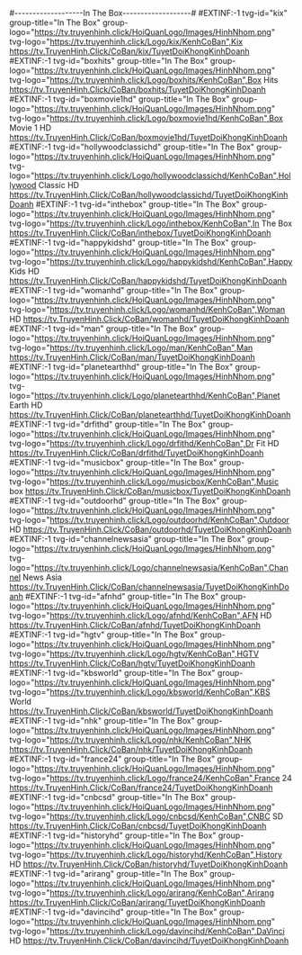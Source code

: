#-------------------In The Box-------------------#
#EXTINF:-1 tvg-id="kix" group-title="In The Box" group-logo="https://tv.truyenhinh.click/HoiQuanLogo/Images/HinhNhom.png" tvg-logo="https://tv.truyenhinh.click/Logo/kix/KenhCoBan",Kix
https://tv.TruyenHinh.Click/CoBan/kix/TuyetDoiKhongKinhDoanh
#EXTINF:-1 tvg-id="boxhits" group-title="In The Box" group-logo="https://tv.truyenhinh.click/HoiQuanLogo/Images/HinhNhom.png" tvg-logo="https://tv.truyenhinh.click/Logo/boxhits/KenhCoBan",Box Hits
https://tv.TruyenHinh.Click/CoBan/boxhits/TuyetDoiKhongKinhDoanh
#EXTINF:-1 tvg-id="boxmovie1hd" group-title="In The Box" group-logo="https://tv.truyenhinh.click/HoiQuanLogo/Images/HinhNhom.png" tvg-logo="https://tv.truyenhinh.click/Logo/boxmovie1hd/KenhCoBan",Box Movie 1 HD
https://tv.TruyenHinh.Click/CoBan/boxmovie1hd/TuyetDoiKhongKinhDoanh
#EXTINF:-1 tvg-id="hollywoodclassichd" group-title="In The Box" group-logo="https://tv.truyenhinh.click/HoiQuanLogo/Images/HinhNhom.png" tvg-logo="https://tv.truyenhinh.click/Logo/hollywoodclassichd/KenhCoBan",Hollywood Classic HD
https://tv.TruyenHinh.Click/CoBan/hollywoodclassichd/TuyetDoiKhongKinhDoanh
#EXTINF:-1 tvg-id="inthebox" group-title="In The Box" group-logo="https://tv.truyenhinh.click/HoiQuanLogo/Images/HinhNhom.png" tvg-logo="https://tv.truyenhinh.click/Logo/inthebox/KenhCoBan",In The Box
https://tv.TruyenHinh.Click/CoBan/inthebox/TuyetDoiKhongKinhDoanh
#EXTINF:-1 tvg-id="happykidshd" group-title="In The Box" group-logo="https://tv.truyenhinh.click/HoiQuanLogo/Images/HinhNhom.png" tvg-logo="https://tv.truyenhinh.click/Logo/happykidshd/KenhCoBan",Happy Kids HD
https://tv.TruyenHinh.Click/CoBan/happykidshd/TuyetDoiKhongKinhDoanh
#EXTINF:-1 tvg-id="womanhd" group-title="In The Box" group-logo="https://tv.truyenhinh.click/HoiQuanLogo/Images/HinhNhom.png" tvg-logo="https://tv.truyenhinh.click/Logo/womanhd/KenhCoBan",Woman HD
https://tv.TruyenHinh.Click/CoBan/womanhd/TuyetDoiKhongKinhDoanh
#EXTINF:-1 tvg-id="man" group-title="In The Box" group-logo="https://tv.truyenhinh.click/HoiQuanLogo/Images/HinhNhom.png" tvg-logo="https://tv.truyenhinh.click/Logo/man/KenhCoBan",Man
https://tv.TruyenHinh.Click/CoBan/man/TuyetDoiKhongKinhDoanh
#EXTINF:-1 tvg-id="planetearthhd" group-title="In The Box" group-logo="https://tv.truyenhinh.click/HoiQuanLogo/Images/HinhNhom.png" tvg-logo="https://tv.truyenhinh.click/Logo/planetearthhd/KenhCoBan",Planet Earth HD
https://tv.TruyenHinh.Click/CoBan/planetearthhd/TuyetDoiKhongKinhDoanh
#EXTINF:-1 tvg-id="drfithd" group-title="In The Box" group-logo="https://tv.truyenhinh.click/HoiQuanLogo/Images/HinhNhom.png" tvg-logo="https://tv.truyenhinh.click/Logo/drfithd/KenhCoBan",Dr Fit HD
https://tv.TruyenHinh.Click/CoBan/drfithd/TuyetDoiKhongKinhDoanh
#EXTINF:-1 tvg-id="musicbox" group-title="In The Box" group-logo="https://tv.truyenhinh.click/HoiQuanLogo/Images/HinhNhom.png" tvg-logo="https://tv.truyenhinh.click/Logo/musicbox/KenhCoBan",Music box
https://tv.TruyenHinh.Click/CoBan/musicbox/TuyetDoiKhongKinhDoanh
#EXTINF:-1 tvg-id="outdoorhd" group-title="In The Box" group-logo="https://tv.truyenhinh.click/HoiQuanLogo/Images/HinhNhom.png" tvg-logo="https://tv.truyenhinh.click/Logo/outdoorhd/KenhCoBan",Outdoor HD
https://tv.TruyenHinh.Click/CoBan/outdoorhd/TuyetDoiKhongKinhDoanh
#EXTINF:-1 tvg-id="channelnewsasia" group-title="In The Box" group-logo="https://tv.truyenhinh.click/HoiQuanLogo/Images/HinhNhom.png" tvg-logo="https://tv.truyenhinh.click/Logo/channelnewsasia/KenhCoBan",Channel News Asia
https://tv.TruyenHinh.Click/CoBan/channelnewsasia/TuyetDoiKhongKinhDoanh
#EXTINF:-1 tvg-id="afnhd" group-title="In The Box" group-logo="https://tv.truyenhinh.click/HoiQuanLogo/Images/HinhNhom.png" tvg-logo="https://tv.truyenhinh.click/Logo/afnhd/KenhCoBan",AFN HD
https://tv.TruyenHinh.Click/CoBan/afnhd/TuyetDoiKhongKinhDoanh
#EXTINF:-1 tvg-id="hgtv" group-title="In The Box" group-logo="https://tv.truyenhinh.click/HoiQuanLogo/Images/HinhNhom.png" tvg-logo="https://tv.truyenhinh.click/Logo/hgtv/KenhCoBan",HGTV
https://tv.TruyenHinh.Click/CoBan/hgtv/TuyetDoiKhongKinhDoanh
#EXTINF:-1 tvg-id="kbsworld" group-title="In The Box" group-logo="https://tv.truyenhinh.click/HoiQuanLogo/Images/HinhNhom.png" tvg-logo="https://tv.truyenhinh.click/Logo/kbsworld/KenhCoBan",KBS World
https://tv.TruyenHinh.Click/CoBan/kbsworld/TuyetDoiKhongKinhDoanh
#EXTINF:-1 tvg-id="nhk" group-title="In The Box" group-logo="https://tv.truyenhinh.click/HoiQuanLogo/Images/HinhNhom.png" tvg-logo="https://tv.truyenhinh.click/Logo/nhk/KenhCoBan",NHK
https://tv.TruyenHinh.Click/CoBan/nhk/TuyetDoiKhongKinhDoanh
#EXTINF:-1 tvg-id="france24" group-title="In The Box" group-logo="https://tv.truyenhinh.click/HoiQuanLogo/Images/HinhNhom.png" tvg-logo="https://tv.truyenhinh.click/Logo/france24/KenhCoBan",France 24
https://tv.TruyenHinh.Click/CoBan/france24/TuyetDoiKhongKinhDoanh
#EXTINF:-1 tvg-id="cnbcsd" group-title="In The Box" group-logo="https://tv.truyenhinh.click/HoiQuanLogo/Images/HinhNhom.png" tvg-logo="https://tv.truyenhinh.click/Logo/cnbcsd/KenhCoBan",CNBC SD
https://tv.TruyenHinh.Click/CoBan/cnbcsd/TuyetDoiKhongKinhDoanh
#EXTINF:-1 tvg-id="historyhd" group-title="In The Box" group-logo="https://tv.truyenhinh.click/HoiQuanLogo/Images/HinhNhom.png" tvg-logo="https://tv.truyenhinh.click/Logo/historyhd/KenhCoBan",History HD
https://tv.TruyenHinh.Click/CoBan/historyhd/TuyetDoiKhongKinhDoanh
#EXTINF:-1 tvg-id="arirang" group-title="In The Box" group-logo="https://tv.truyenhinh.click/HoiQuanLogo/Images/HinhNhom.png" tvg-logo="https://tv.truyenhinh.click/Logo/arirang/KenhCoBan",Arirang
https://tv.TruyenHinh.Click/CoBan/arirang/TuyetDoiKhongKinhDoanh
#EXTINF:-1 tvg-id="davincihd" group-title="In The Box" group-logo="https://tv.truyenhinh.click/HoiQuanLogo/Images/HinhNhom.png" tvg-logo="https://tv.truyenhinh.click/Logo/davincihd/KenhCoBan",DaVinci HD
https://tv.TruyenHinh.Click/CoBan/davincihd/TuyetDoiKhongKinhDoanh
